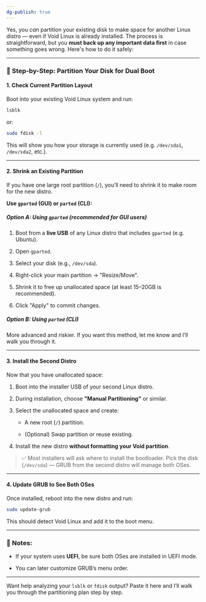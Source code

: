 ```yaml
---
dg-publish: true
---
```

Yes, you _can_ partition your existing disk to make space for another Linux distro — even if Void Linux is already installed. The process is straightforward, but you **must back up any important data first** in case something goes wrong. Here's how to do it safely:

---

### 🧩 Step-by-Step: Partition Your Disk for Dual Boot

#### 1. **Check Current Partition Layout**

Boot into your existing Void Linux system and run:

```bash
lsblk
```

or:

```bash
sudo fdisk -l
```

This will show you how your storage is currently used (e.g. `/dev/sda1`, `/dev/sda2`, etc.).

---

#### 2. **Shrink an Existing Partition**

If you have one large root partition (`/`), you’ll need to shrink it to make room for the new distro.

**Use `gparted` (GUI) or `parted` (CLI):**

##### Option A: Using `gparted` (recommended for GUI users)

1. Boot from a **live USB** of any Linux distro that includes `gparted` (e.g. Ubuntu).
    
2. Open `gparted`.
    
3. Select your disk (e.g., `/dev/sda`).
    
4. Right-click your main partition → "Resize/Move".
    
5. Shrink it to free up unallocated space (at least 15–20GB is recommended).
    
6. Click "Apply" to commit changes.
    

##### Option B: Using `parted` (CLI)

More advanced and riskier. If you want this method, let me know and I’ll walk you through it.

---

#### 3. **Install the Second Distro**

Now that you have unallocated space:

1. Boot into the installer USB of your second Linux distro.
    
2. During installation, choose **"Manual Partitioning"** or similar.
    
3. Select the unallocated space and create:
    
    - A new root (`/`) partition.
        
    - (Optional) Swap partition or reuse existing.
        
4. Install the new distro **without formatting your Void partition**.
    

> ✅ Most installers will ask where to install the bootloader. Pick the disk (`/dev/sda`) — GRUB from the second distro will manage both OSes.

---

#### 4. **Update GRUB to See Both OSes**

Once installed, reboot into the new distro and run:

```bash
sudo update-grub
```

This should detect Void Linux and add it to the boot menu.

---

### 🧠 Notes:

- If your system uses **UEFI**, be sure both OSes are installed in UEFI mode.
    
- You can later customize GRUB’s menu order.
    

---

Want help analyzing your `lsblk` or `fdisk` output? Paste it here and I’ll walk you through the partitioning plan step by step.